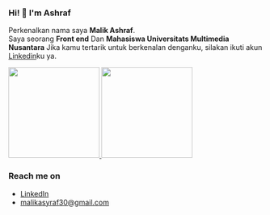 ### Hi! 👋 I'm Ashraf
Perkenalkan nama saya **Malik Ashraf**.\
Saya seorang **Front end** Dan **Mahasiswa Universitats Multimedia Nusantara**
Jika kamu tertarik untuk berkenalan denganku, silakan ikuti akun [Linkedin](linkedin.com/in/sraf-malik-548504210/)ku ya.
 
<p align="left">
<a href="https://github.com/maliqessentials">
  <img height="180em" src="https://github-readme-stats-eight-theta.vercel.app/api?username=maliqessentials&show_icons=true&theme=algolia&include_all_commits=true&count_private=true"/>
  <img height="180em" src="https://github-readme-stats-eight-theta.vercel.app/api/top-langs/?username=gilangadhan&layout=compact&langs_count=8&theme=algolia"/>
</a>
</p>

### Reach me on
- <a href="https://linkedin.com/in/sraf-malik-548504210/">LinkedIn</a>
- malikasyraf30@gmail.com
